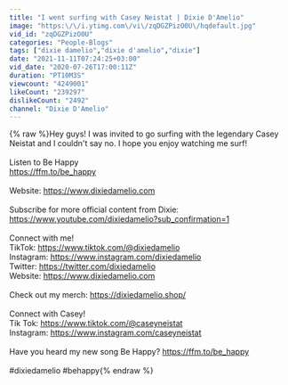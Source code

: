 ```yaml
---
title: "I went surfing with Casey Neistat | Dixie D'Amelio"
image: "https:\/\/i.ytimg.com\/vi\/zqDGZPizO0U\/hqdefault.jpg"
vid_id: "zqDGZPizO0U"
categories: "People-Blogs"
tags: ["dixie damelio","dixie d'amelio","dixie"]
date: "2021-11-11T07:24:25+03:00"
vid_date: "2020-07-26T17:00:11Z"
duration: "PT10M3S"
viewcount: "4249001"
likeCount: "239297"
dislikeCount: "2492"
channel: "Dixie D'Amelio"
---
```

{% raw %}Hey guys! I was invited to go surfing with the legendary Casey Neistat and I couldn't say no. I hope you enjoy watching me surf!<br /><br />Listen to Be Happy<br /><a rel="nofollow" target="blank" href="https://ffm.to/be_happy">https://ffm.to/be_happy</a><br /><br />Website: <a rel="nofollow" target="blank" href="https://www.dixiedamelio.com">https://www.dixiedamelio.com</a><br /><br />Subscribe for more official content from Dixie: <br /><a rel="nofollow" target="blank" href="https://www.youtube.com/dixiedamelio?sub_confirmation=1">https://www.youtube.com/dixiedamelio?sub_confirmation=1</a><br /><br />Connect with me!<br />TikTok: <a rel="nofollow" target="blank" href="https://www.tiktok.com/@dixiedamelio">https://www.tiktok.com/@dixiedamelio</a><br />Instagram: <a rel="nofollow" target="blank" href="https://www.instagram.com/dixiedamelio">https://www.instagram.com/dixiedamelio</a><br />Twitter: <a rel="nofollow" target="blank" href="https://twitter.com/dixiedamelio">https://twitter.com/dixiedamelio</a><br />Website: <a rel="nofollow" target="blank" href="https://www.dixiedamelio.com">https://www.dixiedamelio.com</a><br /><br />Check out my merch: <a rel="nofollow" target="blank" href="https://dixiedamelio.shop/">https://dixiedamelio.shop/</a><br /><br />Connect with Casey!<br />Tik Tok: <a rel="nofollow" target="blank" href="https://www.tiktok.com/@caseyneistat">https://www.tiktok.com/@caseyneistat</a><br />Instagram: <a rel="nofollow" target="blank" href="https://www.instagram.com/caseyneistat">https://www.instagram.com/caseyneistat</a><br /><br />Have you heard  my new song Be Happy? <a rel="nofollow" target="blank" href="https://ffm.to/be_happy">https://ffm.to/be_happy</a><br /><br />#dixiedamelio #behappy{% endraw %}
